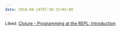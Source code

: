 ```yaml
---
date: 2018-08-14T07:50:21+02:00
---
```


Liked: [Clojure - Programming at the REPL: Introduction](https://clojure.org/guides/repl/introduction)
